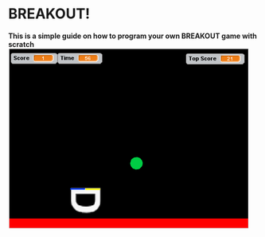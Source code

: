 <h1> BREAKOUT! </h1>

<b> This is a simple guide on how to program your own BREAKOUT game with scratch </b>
![title](https://github.com/JeyAl/internship/blob/master/Introduction_Screen.png)
